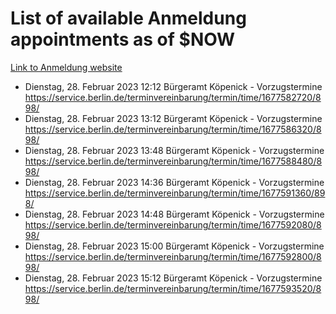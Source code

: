 # List of available Anmeldung appointments as of $NOW
[Link to Anmeldung website](https://service.berlin.de/terminvereinbarung/termin/tag.php?termin=1&anliegen[]=120686&dienstleisterlist=122210,122217,327316,122219,327312,122227,327314,122231,327346,122243,327348,122254,122252,329742,122260,329745,122262,329748,122271,327278,122273,327274,122277,327276,330436,122280,327294,122282,327290,122284,327292,122291,327270,122285,327266,122286,327264,122296,327268,150230,329760,122297,327286,122294,327284,122312,329763,122314,329775,122304,327330,122311,327334,122309,327332,317869,122281,327352,122279,329772,122283,122276,327324,122274,327326,122267,329766,122246,327318,122251,327320,122257,327322,122208,327298,122226,327300&herkunft=http%3A%2F%2Fservice.berlin.de%2Fdienstleistung%2F120686%2F)
- Dienstag, 28. Februar 2023 12:12 Bürgeramt Köpenick - Vorzugstermine https://service.berlin.de/terminvereinbarung/termin/time/1677582720/898/
- Dienstag, 28. Februar 2023 13:12 Bürgeramt Köpenick - Vorzugstermine https://service.berlin.de/terminvereinbarung/termin/time/1677586320/898/
- Dienstag, 28. Februar 2023 13:48 Bürgeramt Köpenick - Vorzugstermine https://service.berlin.de/terminvereinbarung/termin/time/1677588480/898/
- Dienstag, 28. Februar 2023 14:36 Bürgeramt Köpenick - Vorzugstermine https://service.berlin.de/terminvereinbarung/termin/time/1677591360/898/
- Dienstag, 28. Februar 2023 14:48 Bürgeramt Köpenick - Vorzugstermine https://service.berlin.de/terminvereinbarung/termin/time/1677592080/898/
- Dienstag, 28. Februar 2023 15:00 Bürgeramt Köpenick - Vorzugstermine https://service.berlin.de/terminvereinbarung/termin/time/1677592800/898/
- Dienstag, 28. Februar 2023 15:12 Bürgeramt Köpenick - Vorzugstermine https://service.berlin.de/terminvereinbarung/termin/time/1677593520/898/
